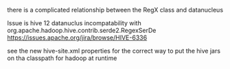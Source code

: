 there is a complicated relationship between the RegX class and datanucleus

Issue is hive 12 datanuclus incompatability with org.apache.hadoop.hive.contrib.serde2.RegexSerDe
https://issues.apache.org/jira/browse/HIVE-6336

see the new hive-site.xml properties for the correct way to put the hive jars on tha classpath for
hadoop at runtime  